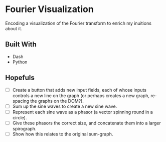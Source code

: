 
# Fourier Visualization
Encoding a visualization of the Fourier transform to enrich my inuitions about it.

## Built With
- Dash
- Python

## Hopefuls
- [ ] Create a button that adds new input fields, each of whose inputs controls a new line on the graph (or perhaps creates a new graph, re-spacing the graphs on the DOM?).
- [ ] Sum up the sine waves to create a new sine wave.
- [ ] Represent each sine wave as a phasor (a vector spinning round in a circle).
- [ ] Give these phasors the correct size, and concatenate them into a larger spirograph.
- [ ] Show how this relates to the original sum-graph.
